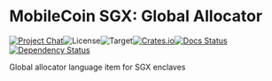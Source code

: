 # MobileCoin SGX: Global Allocator

[![Project Chat][chat-image]][chat-link]<!--
-->![License][license-image]<!--
-->![Target][target-image]<!--
-->[![Crates.io][crate-image]][crate-link]<!--
-->[![Docs Status][docs-image]][docs-link]<!--
-->[![Dependency Status][deps-image]][deps-link]

Global allocator language item for SGX enclaves

[chat-image]: https://img.shields.io/discord/844353360348971068?style=flat-square
[chat-link]: https://mobilecoin.chat
[license-image]: https://img.shields.io/crates/l/mc-sgx-lang-allocator?style=flat-square
[target-image]: https://img.shields.io/badge/target-sgx-red?style=flat-square
[crate-image]: https://img.shields.io/crates/v/mc-sgx-lang-allocator.svg?style=flat-square
[crate-link]: https://crates.io/crates/mc-sgx-lang-allocator
[docs-image]: https://img.shields.io/docsrs/mc-sgx-lang-allocator?style=flat-square
[docs-link]: https://docs.rs/crate/mc-sgx-lang-allocator
[deps-image]: https://deps.rs/crate/mc-sgx-lang-allocator/0.1.0/status.svg?style=flat-square
[deps-link]: https://deps.rs/crate/mc-sgx-lang-allocator/0.1.0
